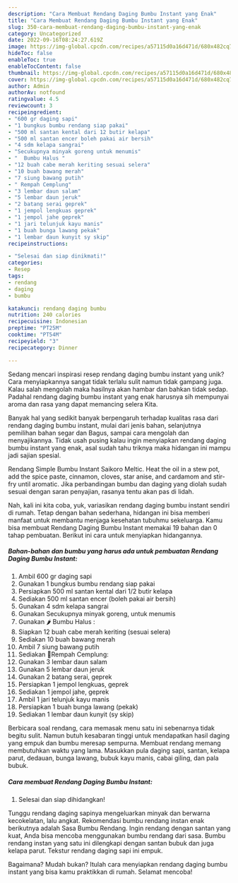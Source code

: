 ```yaml
---
description: "Cara Membuat Rendang Daging Bumbu Instant yang Enak"
title: "Cara Membuat Rendang Daging Bumbu Instant yang Enak"
slug: 350-cara-membuat-rendang-daging-bumbu-instant-yang-enak
category: Uncategorized
date: 2022-09-16T08:24:27.619Z
image: https://img-global.cpcdn.com/recipes/a57115d0a16d471d/680x482cq70/rendang-daging-bumbu-instant-foto-resep-utama.jpg
hideToc: false
enableToc: true
enableTocContent: false
thumbnail: https://img-global.cpcdn.com/recipes/a57115d0a16d471d/680x482cq70/rendang-daging-bumbu-instant-foto-resep-utama.jpg
cover: https://img-global.cpcdn.com/recipes/a57115d0a16d471d/680x482cq70/rendang-daging-bumbu-instant-foto-resep-utama.jpg
author: Admin
authorAv: notfound
ratingvalue: 4.5
reviewcount: 3
recipeingredient:
- "600 gr daging sapi"
- "1 bungkus bumbu rendang siap pakai"
- "500 ml santan kental dari 12 butir kelapa"
- "500 ml santan encer boleh pakai air bersih"
- "4 sdm kelapa sangrai"
- "Secukupnya minyak goreng untuk menumis"
- "  Bumbu Halus "
- "12 buah cabe merah keriting sesuai selera"
- "10 buah bawang merah"
- "7 siung bawang putih"
- " Rempah Cemplung"
- "3 lembar daun salam"
- "5 lembar daun jeruk"
- "2 batang serai geprek"
- "1 jempol lengkuas geprek"
- "1 jempol jahe geprek"
- "1 jari telunjuk kayu manis"
- "1 buah bunga lawang pekak"
- "1 lembar daun kunyit sy skip"
recipeinstructions:

- "Selesai dan siap dinikmati!"
categories:
- Resep
tags:
- rendang
- daging
- bumbu

katakunci: rendang daging bumbu 
nutrition: 240 calories
recipecuisine: Indonesian
preptime: "PT25M"
cooktime: "PT54M"
recipeyield: "3"
recipecategory: Dinner

---
```





Sedang mencari inspirasi resep rendang daging bumbu instant yang unik? Cara menyiapkannya sangat tidak terlalu sulit namun tidak gampang juga. Kalau salah mengolah maka hasilnya akan hambar dan bahkan tidak sedap. Padahal rendang daging bumbu instant yang enak harusnya sih mempunyai aroma dan rasa yang dapat memancing selera Kita.





Banyak hal yang sedikit banyak berpengaruh terhadap kualitas rasa dari rendang daging bumbu instant, mulai dari jenis bahan, selanjutnya pemilihan bahan segar dan Bagus, sampai cara mengolah dan menyajikannya. Tidak usah pusing kalau ingin menyiapkan rendang daging bumbu instant yang enak,      asal sudah tahu triknya maka hidangan ini mampu jadi sajian spesial.














Rendang Simple Bumbu Instant Saikoro Meltic. Heat the oil in a stew pot, add the spice paste, cinnamon, cloves, star anise, and cardamom and stir-fry until aromatic. Jika perbandingan bumbu dan daging yang diolah sudah sesuai dengan saran penyajian, rasanya tentu akan pas di lidah.






Nah, kali ini kita coba, yuk, variasikan rendang daging bumbu instant sendiri di rumah. Tetap dengan bahan sederhana, hidangan ini bisa memberi manfaat untuk membantu menjaga kesehatan tubuhmu sekeluarga. Kamu bisa membuat Rendang Daging Bumbu Instant memakai 19 bahan dan 0 tahap pembuatan. Berikut ini cara untuk menyiapkan hidangannya.

<!--inarticleads1-->

##### Bahan-bahan dan bumbu yang harus ada untuk pembuatan Rendang Daging Bumbu Instant:

1. Ambil 600 gr daging sapi
1. Gunakan 1 bungkus bumbu rendang siap pakai
1. Persiapkan 500 ml santan kental dari 1/2 butir kelapa
1. Sediakan 500 ml santan encer (boleh pakai air bersih)
1. Gunakan 4 sdm kelapa sangrai
1. Gunakan Secukupnya minyak goreng, untuk menumis
1. Gunakan  🌶 Bumbu Halus :
1. Siapkan 12 buah cabe merah keriting (sesuai selera)
1. Sediakan 10 buah bawang merah
1. Ambil 7 siung bawang putih
1. Sediakan  🌿Rempah Cemplung:
1. Gunakan 3 lembar daun salam
1. Gunakan 5 lembar daun jeruk
1. Gunakan 2 batang serai, geprek
1. Persiapkan 1 jempol lengkuas, geprek
1. Sediakan 1 jempol jahe, geprek
1. Ambil 1 jari telunjuk kayu manis
1. Persiapkan 1 buah bunga lawang (pekak)
1. Sediakan 1 lembar daun kunyit (sy skip)


Berbicara soal rendang, cara memasak menu satu ini sebenarnya tidak begitu sulit. Namun butuh kesabaran tinggi untuk mendapatkan hasil daging yang empuk dan bumbu meresap sempurna. Membuat rendang memang membutuhkan waktu yang lama. Masukkan pula daging sapi, santan, kelapa parut, dedauan, bunga lawang, bubuk kayu manis, cabai giling, dan pala bubuk. 

<!--inarticleads2-->

##### Cara membuat Rendang Daging Bumbu Instant:


1. Selesai dan siap dihidangkan!

Tunggu rendang daging sapinya mengeluarkan minyak dan berwarna kecokelatan, lalu angkat. Rekomendasi bumbu rendang instan enak berikutnya adalah Sasa Bumbu Rendang. Ingin rendang dengan santan yang kuat, Anda bisa mencoba menggunakan bumbu rendang dari sasa. Bumbu rendang instan yang satu ini dilengkapi dengan santan bubuk dan juga kelapa parut. Tekstur rendang daging sapi ini empuk. 

Bagaimana? Mudah bukan? Itulah cara menyiapkan rendang daging bumbu instant yang bisa kamu praktikkan di rumah. Selamat mencoba!
